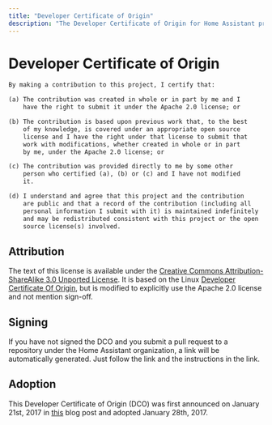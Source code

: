 ```yaml
---
title: "Developer Certificate of Origin"
description: "The Developer Certificate of Origin for Home Assistant projects."
---
```


# Developer Certificate of Origin

```txt
By making a contribution to this project, I certify that:

(a) The contribution was created in whole or in part by me and I
    have the right to submit it under the Apache 2.0 license; or

(b) The contribution is based upon previous work that, to the best
    of my knowledge, is covered under an appropriate open source
    license and I have the right under that license to submit that
    work with modifications, whether created in whole or in part
    by me, under the Apache 2.0 license; or

(c) The contribution was provided directly to me by some other
    person who certified (a), (b) or (c) and I have not modified
    it.

(d) I understand and agree that this project and the contribution
    are public and that a record of the contribution (including all
    personal information I submit with it) is maintained indefinitely
    and may be redistributed consistent with this project or the open
    source license(s) involved.
```

## Attribution

The text of this license is available under the [Creative Commons Attribution-ShareAlike 3.0 Unported License](http://creativecommons.org/licenses/by-sa/3.0/).  It is based on the Linux [Developer Certificate Of Origin](http://elinux.org/Developer_Certificate_Of_Origin), but is modified to explicitly use the Apache 2.0 license
and not mention sign-off.

## Signing

If you have not signed the DCO and you submit a pull request to a repository under the Home Assistant organization, a link will be automatically generated. Just follow the link and the instructions in the link.

## Adoption

This Developer Certificate of Origin (DCO) was first announced on January 21st, 2017 in [this][cla-blog] blog post and adopted January 28th, 2017.

[cla-blog]: /blog/2017/01/21/home-assistant-governance/
